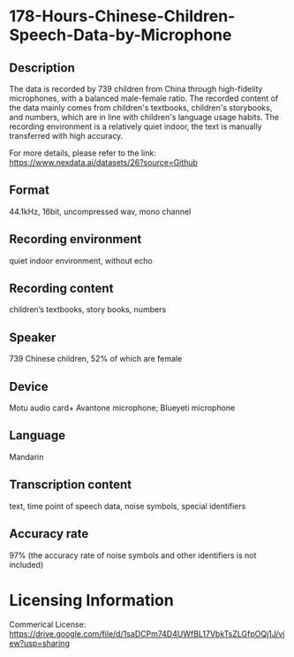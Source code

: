 # 178-Hours-Chinese-Children-Speech-Data-by-Microphone


## Description
The data is recorded by 739 children from China through high-fidelity microphones, with a balanced male-female ratio. The recorded content of the data mainly comes from children's textbooks, children's storybooks, and numbers, which are in line with children's language usage habits. The recording environment is a relatively quiet indoor, the text is manually transferred with high accuracy.

For more details, please refer to the link: https://www.nexdata.ai/datasets/26?source=Github


## Format
44.1kHz, 16bit, uncompressed wav, mono channel

## Recording environment
quiet indoor environment, without echo

## Recording content
children’s textbooks, story books, numbers

## Speaker
739 Chinese children, 52% of which are female

## Device
Motu audio card+ Avantone microphone; Blueyeti microphone

## Language
Mandarin

## Transcription content
text, time point of speech data, noise symbols, special identifiers

## Accuracy rate
97% (the accuracy rate of noise symbols and other identifiers is not included)

# Licensing Information
Commerical License: https://drive.google.com/file/d/1saDCPm74D4UWfBL17VbkTsZLGfpOQj1J/view?usp=sharing
